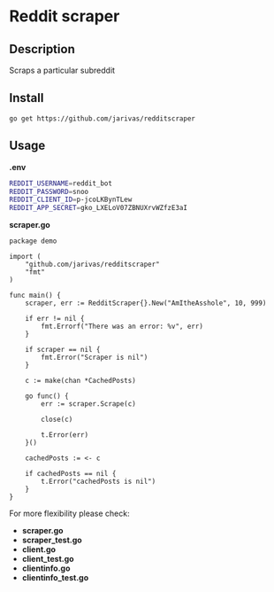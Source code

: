 # Reddit scraper
## Description
Scraps a particular subreddit

## Install
```go get https://github.com/jarivas/redditscraper```

## Usage
**.env**
```bash
REDDIT_USERNAME=reddit_bot
REDDIT_PASSWORD=snoo
REDDIT_CLIENT_ID=p-jcoLKBynTLew
REDDIT_APP_SECRET=gko_LXELoV07ZBNUXrvWZfzE3aI
```
**scraper.go**
```golang
package demo

import (
	"github.com/jarivas/redditscraper"
    "fmt"
)

func main() {
    scraper, err := RedditScraper{}.New("AmItheAsshole", 10, 999)

    if err != nil {
        fmt.Errorf("There was an error: %v", err)
    }

    if scraper == nil {
        fmt.Error("Scraper is nil")
    }

    c := make(chan *CachedPosts)

    go func() {
        err := scraper.Scrape(c)

        close(c)

        t.Error(err)
    }()

    cachedPosts := <- c

    if cachedPosts == nil {
        t.Error("cachedPosts is nil")
    }
}
```

For more flexibility please check:
- **scraper.go**
- **scraper_test.go**
- **client.go**
- **client_test.go**
- **clientinfo.go**
- **clientinfo_test.go**